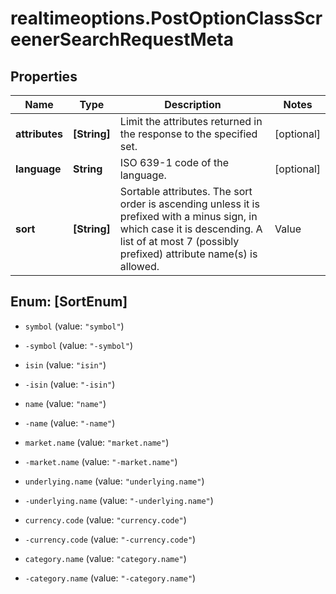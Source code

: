 # realtimeoptions.PostOptionClassScreenerSearchRequestMeta

## Properties

Name | Type | Description | Notes
------------ | ------------- | ------------- | -------------
**attributes** | **[String]** | Limit the attributes returned in the response to the specified set. | [optional] 
**language** | **String** | ISO 639-1 code of the language. | [optional] 
**sort** | **[String]** | Sortable attributes. The sort order is ascending unless it is prefixed with a minus sign, in which case it is descending. A list of at most 7 (possibly prefixed) attribute name(s) is allowed. | Value | | --- | | symbol | | -symbol | | isin | | -isin | | name | | -name | | market.name | | -market.name | | underlying.name | | -underlying.name | | currency.code | | -currency.code | | category.name | | -category.name |   | [optional] 



## Enum: [SortEnum]


* `symbol` (value: `"symbol"`)

* `-symbol` (value: `"-symbol"`)

* `isin` (value: `"isin"`)

* `-isin` (value: `"-isin"`)

* `name` (value: `"name"`)

* `-name` (value: `"-name"`)

* `market.name` (value: `"market.name"`)

* `-market.name` (value: `"-market.name"`)

* `underlying.name` (value: `"underlying.name"`)

* `-underlying.name` (value: `"-underlying.name"`)

* `currency.code` (value: `"currency.code"`)

* `-currency.code` (value: `"-currency.code"`)

* `category.name` (value: `"category.name"`)

* `-category.name` (value: `"-category.name"`)





